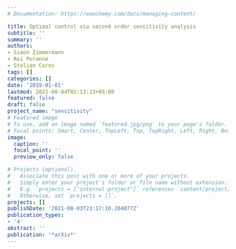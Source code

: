 ```yaml
---
# Documentation: https://wowchemy.com/docs/managing-content/

title: Optimal control via second order sensitivity analysis
subtitle: ''
summary: ''
authors:
- Simon Zimmermann
- Roi Poranne
- Stelian Coros
tags: []
categories: []
date: '2019-01-01'
lastmod: 2021-08-04T02:13:23+03:00
featured: false
draft: false
project_name: "sensitivity"
# Featured image
# To use, add an image named `featured.jpg/png` to your page's folder.
# Focal points: Smart, Center, TopLeft, Top, TopRight, Left, Right, BottomLeft, Bottom, BottomRight.
image:
  caption: ''
  focal_point: ''
  preview_only: false

# Projects (optional).
#   Associate this post with one or more of your projects.
#   Simply enter your project's folder or file name without extension.
#   E.g. `projects = ["internal-project"]` references `content/project/deep-learning/index.md`.
#   Otherwise, set `projects = []`.
projects: []
publishDate: '2021-08-03T23:17:10.204877Z'
publication_types:
- '4'
abstract: ''
publication: '*arXiv*'
---
```

